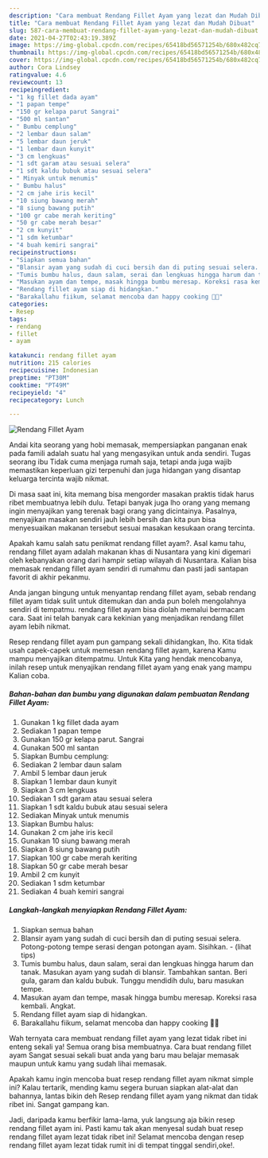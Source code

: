 ```yaml
---
description: "Cara membuat Rendang Fillet Ayam yang lezat dan Mudah Dibuat"
title: "Cara membuat Rendang Fillet Ayam yang lezat dan Mudah Dibuat"
slug: 587-cara-membuat-rendang-fillet-ayam-yang-lezat-dan-mudah-dibuat
date: 2021-04-27T02:43:19.389Z
image: https://img-global.cpcdn.com/recipes/65418bd56571254b/680x482cq70/rendang-fillet-ayam-foto-resep-utama.jpg
thumbnail: https://img-global.cpcdn.com/recipes/65418bd56571254b/680x482cq70/rendang-fillet-ayam-foto-resep-utama.jpg
cover: https://img-global.cpcdn.com/recipes/65418bd56571254b/680x482cq70/rendang-fillet-ayam-foto-resep-utama.jpg
author: Cora Lindsey
ratingvalue: 4.6
reviewcount: 13
recipeingredient:
- "1 kg fillet dada ayam"
- "1 papan tempe"
- "150 gr kelapa parut Sangrai"
- "500 ml santan"
- " Bumbu cemplung"
- "2 lembar daun salam"
- "5 lembar daun jeruk"
- "1 lembar daun kunyit"
- "3 cm lengkuas"
- "1 sdt garam atau sesuai selera"
- "1 sdt kaldu bubuk atau sesuai selera"
- " Minyak untuk menumis"
- " Bumbu halus"
- "2 cm jahe iris kecil"
- "10 siung bawang merah"
- "8 siung bawang putih"
- "100 gr cabe merah keriting"
- "50 gr cabe merah besar"
- "2 cm kunyit"
- "1 sdm ketumbar"
- "4 buah kemiri sangrai"
recipeinstructions:
- "Siapkan semua bahan"
- "Blansir ayam yang sudah di cuci bersih dan di puting sesuai selera. Potong-potong tempe serasi dengan potongan ayam. Sisihkan.           (lihat tips)"
- "Tumis bumbu halus, daun salam, serai dan lengkuas hingga harum dan tanak. Masukan ayam yang sudah di blansir. Tambahkan santan. Beri gula, garam dan kaldu bubuk. Tunggu mendidih dulu, baru masukan tempe."
- "Masukan ayam dan tempe, masak hingga bumbu meresap. Koreksi rasa kembali. Angkat."
- "Rendang fillet ayam siap di hidangkan."
- "Barakallahu fiikum, selamat mencoba dan happy cooking 🤗😘"
categories:
- Resep
tags:
- rendang
- fillet
- ayam

katakunci: rendang fillet ayam 
nutrition: 215 calories
recipecuisine: Indonesian
preptime: "PT30M"
cooktime: "PT49M"
recipeyield: "4"
recipecategory: Lunch

---
```



![Rendang Fillet Ayam](https://img-global.cpcdn.com/recipes/65418bd56571254b/680x482cq70/rendang-fillet-ayam-foto-resep-utama.jpg)

Andai kita seorang yang hobi memasak, mempersiapkan panganan enak pada famili adalah suatu hal yang mengasyikan untuk anda sendiri. Tugas seorang ibu Tidak cuma menjaga rumah saja, tetapi anda juga wajib memastikan keperluan gizi terpenuhi dan juga hidangan yang disantap keluarga tercinta wajib nikmat.

Di masa  saat ini, kita memang bisa mengorder masakan praktis tidak harus ribet membuatnya lebih dulu. Tetapi banyak juga lho orang yang memang ingin menyajikan yang terenak bagi orang yang dicintainya. Pasalnya, menyajikan masakan sendiri jauh lebih bersih dan kita pun bisa menyesuaikan makanan tersebut sesuai masakan kesukaan orang tercinta. 



Apakah kamu salah satu penikmat rendang fillet ayam?. Asal kamu tahu, rendang fillet ayam adalah makanan khas di Nusantara yang kini digemari oleh kebanyakan orang dari hampir setiap wilayah di Nusantara. Kalian bisa memasak rendang fillet ayam sendiri di rumahmu dan pasti jadi santapan favorit di akhir pekanmu.

Anda jangan bingung untuk menyantap rendang fillet ayam, sebab rendang fillet ayam tidak sulit untuk ditemukan dan anda pun boleh mengolahnya sendiri di tempatmu. rendang fillet ayam bisa diolah memalui bermacam cara. Saat ini telah banyak cara kekinian yang menjadikan rendang fillet ayam lebih nikmat.

Resep rendang fillet ayam pun gampang sekali dihidangkan, lho. Kita tidak usah capek-capek untuk memesan rendang fillet ayam, karena Kamu mampu menyajikan ditempatmu. Untuk Kita yang hendak mencobanya, inilah resep untuk menyajikan rendang fillet ayam yang enak yang mampu Kalian coba.

<!--inarticleads1-->

##### Bahan-bahan dan bumbu yang digunakan dalam pembuatan Rendang Fillet Ayam:

1. Gunakan 1 kg fillet dada ayam
1. Sediakan 1 papan tempe
1. Gunakan 150 gr kelapa parut. Sangrai
1. Gunakan 500 ml santan
1. Siapkan  Bumbu cemplung:
1. Sediakan 2 lembar daun salam
1. Ambil 5 lembar daun jeruk
1. Siapkan 1 lembar daun kunyit
1. Siapkan 3 cm lengkuas
1. Sediakan 1 sdt garam atau sesuai selera
1. Siapkan 1 sdt kaldu bubuk atau sesuai selera
1. Sediakan  Minyak untuk menumis
1. Siapkan  Bumbu halus:
1. Gunakan 2 cm jahe iris kecil
1. Gunakan 10 siung bawang merah
1. Siapkan 8 siung bawang putih
1. Siapkan 100 gr cabe merah keriting
1. Siapkan 50 gr cabe merah besar
1. Ambil 2 cm kunyit
1. Sediakan 1 sdm ketumbar
1. Sediakan 4 buah kemiri sangrai




<!--inarticleads2-->

##### Langkah-langkah menyiapkan Rendang Fillet Ayam:

1. Siapkan semua bahan
1. Blansir ayam yang sudah di cuci bersih dan di puting sesuai selera. Potong-potong tempe serasi dengan potongan ayam. Sisihkan. -           (lihat tips)
1. Tumis bumbu halus, daun salam, serai dan lengkuas hingga harum dan tanak. Masukan ayam yang sudah di blansir. Tambahkan santan. Beri gula, garam dan kaldu bubuk. Tunggu mendidih dulu, baru masukan tempe.
1. Masukan ayam dan tempe, masak hingga bumbu meresap. Koreksi rasa kembali. Angkat.
1. Rendang fillet ayam siap di hidangkan.
1. Barakallahu fiikum, selamat mencoba dan happy cooking 🤗😘




Wah ternyata cara membuat rendang fillet ayam yang lezat tidak ribet ini enteng sekali ya! Semua orang bisa membuatnya. Cara buat rendang fillet ayam Sangat sesuai sekali buat anda yang baru mau belajar memasak maupun untuk kamu yang sudah lihai memasak.

Apakah kamu ingin mencoba buat resep rendang fillet ayam nikmat simple ini? Kalau tertarik, mending kamu segera buruan siapkan alat-alat dan bahannya, lantas bikin deh Resep rendang fillet ayam yang nikmat dan tidak ribet ini. Sangat gampang kan. 

Jadi, daripada kamu berfikir lama-lama, yuk langsung aja bikin resep rendang fillet ayam ini. Pasti kamu tak akan menyesal sudah buat resep rendang fillet ayam lezat tidak ribet ini! Selamat mencoba dengan resep rendang fillet ayam lezat tidak rumit ini di tempat tinggal sendiri,oke!.


